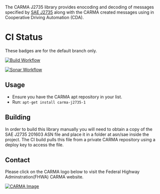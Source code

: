 The CARMA J2735 library provides enocoding and decoding of messages specified by [SAE J2735](https://www.sae.org/standards/content/j2735set_201603/) along with the CARMA created messages using in Cooperative Driving Automation (CDA).

# CI Status

These badges are for the default branch only.

[![Build Workflow](https://github.com/usdot-fhwa-stol/snmp-client/actions/workflows/build.yml/badge.svg)](https://github.com/usdot-fhwa-stol/snmp-client/actions/workflows/build.yml)

[![Sonar Workflow](https://github.com/usdot-fhwa-stol/snmp-client/actions/workflows/sonar-scanner.yml/badge.svg)](https://github.com/usdot-fhwa-stol/snmp-client/actions/workflows/sonar-scanner.yml)

## Usage

* Ensure you have the CARMA apt repository in your list.
* Run: ```apt-get install carma-j2735-1```

## Building

In order to build this library manually you will need to obtain a copy of the SAE J2735 201603 ASN file and place it in a folder at asn/sae inside the project.  The CI build pulls this file from a private CARMA repository using a deploy key to access the file.

## Contact
Please click on the CARMA logo below to visit the Federal Highway Adminstration(FHWA) CARMA website.

[![CARMA Image](https://raw.githubusercontent.com/usdot-fhwa-stol/CARMAPlatform/develop/docs/image/CARMA_icon.png)](https://highways.dot.gov/research/research-programs/operations/CARMA)
